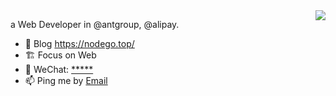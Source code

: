 <img align="right" src="https://github-readme-stats.vercel.app/api?username=ycjcl868&show_icons=true&icon_color=ad0d52&text_color=24292e&bg_color=ffffff&hide_title=true" />

a Web Developer in @antgroup, @alipay.

- 🎨 Blog https://nodego.top/
- 🏗 Focus on Web
- 💬 WeChat: [*****](kylinJCL)
- 📫 Ping me by [Email](mailto:chaolinjin@gmail.com)

